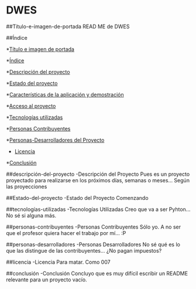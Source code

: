 # DWES
##Título-e-imagen-de-portada
READ ME  de DWES


##Índice

*[Título e imagen de portada](#Título-e-imagen-de-portada)

*[Índice](#índice)

*[Descripción del proyecto](#descripción-del-proyecto)

*[Estado del proyecto](#Estado-del-proyecto)

*[Características de la aplicación y demostración](#Características-de-la-aplicación-y-demostración)

*[Acceso al proyecto](#acceso-proyecto)

*[Tecnologías utilizadas](#tecnologías-utilizadas)

*[Personas Contribuyentes](#personas-contribuyentes)

*[Personas-Desarrolladores del Proyecto](#personas-desarrolladores)

* [Licencia](#licencia)

*[Conclusión](#conclusión)

\##descripción-del-proyecto
-Descripción del Proyecto
Pues es un proyecto proyectado para realizarse en los próximos días, semanas o meses... Según las proyecciones

\##Estado-del-proyecto
-Estado del Proyecto
Comenzando

\##tecnologías-utilizadas
-Tecnologías Utilizadas
Creo que va a ser Pyhton... No sé si alguna más.

##personas-contribuyentes
-Personas Contribuyentes
Sólo yo. A no ser que el profesor quiera hacer el trabajo por mí... :P

##personas-desarrolladores
-Personas Desarrolladores
No sé qué es lo que las distingue de las contribuyentes... ¿No pagan impuestos?

##licencia
-Licencia
Para matar. Como 007

##conclusión
-Conclusión
Concluyo que es muy difícil escribir un README relevante para un proyecto vacío.


